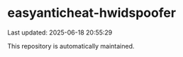 # easyanticheat-hwidspoofer

Last updated: 2025-06-18 20:55:29

This repository is automatically maintained.
